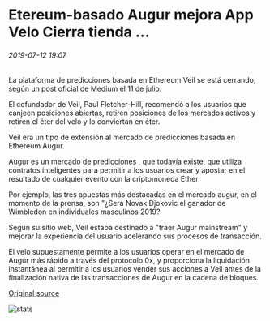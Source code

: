 # Etereum-basado Augur mejora App Velo Cierra tienda ...

###### 2019-07-12 19:07

La plataforma de predicciones basada en Ethereum Veil se está cerrando, según un post oficial de Medium el 11 de julio.

El cofundador de Veil, Paul Fletcher-Hill, recomendó a los usuarios que canjeen posiciones abiertas, retiren posiciones de los mercados activos y retiren el éter del velo y lo conviertan en éter.

Veil era un tipo de extensión al mercado de predicciones basada en Ethereum Augur.

Augur es un mercado de predicciones , que todavía existe, que utiliza contratos inteligentes para permitir a los usuarios crear y apostar en el resultado de cualquier evento con la criptomoneda Ether.

Por ejemplo, las tres apuestas más destacadas en el mercado augur, en el momento de la prensa, son "¿Será Novak Djokovic el ganador de Wimbledon en individuales masculinos 2019?

Según su sitio web, Veil estaba destinado a "traer Augur mainstream" y mejorar la experiencia del usuario acelerando sus procesos de transacción.

El velo supuestamente permite a los usuarios operar en el mercado de Augur más rápido a través del protocolo 0x, y proporciona la liquidación instantánea al permitir a los usuarios vender sus acciones a Veil antes de la finalización nativa de las transacciones de Augur en la cadena de bloques.

[Original source](https://cointelegraph.com/news/ethereum-based-augur-enhancement-app-veil-closes-up-shop)

![stats](https://c.statcounter.com/11760860/0/a89fa40b/1/ "stats")